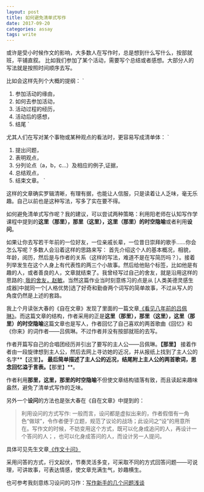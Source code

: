 ```yaml
---
layout: post
title: 如何避免清单式写作
date: 2017-09-20 
categories: assay
tags: write
---
```




或许是受小时候作文的影响，大多数人在写作时，总是想到什么写什么，按部就班，平铺直叙。
比如我们参加了某个活动，需要写个总结或者感想。大部分人的写法就是按照时间顺序去写。

比如会这样先列个大概的提纲：
`
1. 参加活动的缘由，
2. 如何去参加活动，
3. 活动过程的经历，
4. 活动后的感想，
5. 结尾
`

尤其人们在写对某个事物或某种观点的看法时，更容易写成清单体：
`
1. 提出问题，
2. 表明观点，
3. 分列论点（a，b，c…）及相应的例子,证据，
4. 总结观点，
5. 结束文章。
`

这样的文章确实罗辑清晰，有理有据，也能让人信服，只是读着让人乏味，毫无乐趣。自己以前也是这种写法，写多了实在要不得。




如何避免清单式写作呢？我的建议，可以尝试两种策略：利用阳老师在认知写作学课程中提到的**这里（那里），那里（这里），这里（那里）的时空隐喻**或者利用**设问**。

如果让你去写若干年前的一位好友，一位亲戚长辈，一位昔日崇拜的歌手……你会怎么写呢？多数人会沿着这样的思路来写：
首先介绍这个人的基本概况，相貌，年龄，阅历，然后是与作者的关系（这样的写法，难道不是在写简历吗？）。接着列举发生在这个人身上有代表性的两三个小故事。然后给他贴个标签，比如他是有趣的人，或者善良的人，文章就结束了。我曾经写过自己的舍友，就是沿用这样的思路的:[
我的舍友，赵敏](https://github.com/jason2960/Writer004/blob/master/ch3/assignment.md)。当然这篇作业当时刻意练习的点是从 [人类美德灵感生成器]中就同一个[人格优势]选了好奇和勤奋两个词写的简单故事，不过从写人的角度仍然是上述的套路。

我上个月读张大春的《自在文章》发现了里面的一篇文章[《看见八年前的吕佩琳》](http://read.mlook.mobi/read/73673/page/13)。而这篇文章的结构，作者采用的正是**这里（那里），那里（这里），这里（那里）的时空隐喻**这篇文章也是写人，作者回忆了自己喜欢的两首歌曲《回忆》和《你来》的词作者——吕佩琳。不过作者并没有按部就班的去写。

作者开篇写自己的合唱团经历并引出了要写的主人公——吕佩琳。**【那里】**
接着作者由一段旋律想到主人公，然后去网上寻访她的近况，并从报纸上找到了主人公的名字**【这里】**。
最后简单描述了主人公的近况，结尾附上主人公的两首歌词，思念回忆溢于言表。**【那里】**。

作者利用**那里，这里，那里的时空隐喻**不但使文章结构错落有致，而且读起来趣味盎然，避免了清单式写作的乏味。

另外一个**设问**的方法也是张大春在《自在文章》中提到的：

>利用设问的方式写作:
一般而言，设问都是虚拟出来的，作者假借有一角色“做球”，令作者便于立题，规范了议论的战场；此设问之“设”的用意所在。写作文的时候，不妨变用这个方式，既可以化身成追问的人，再设计一个答问的人；，也可以化身成答问的人，而设计另一人提问。

具体可见先生文章[《作文十问》](http://blog.163.com/daxin09@yeah/blog/static/12229912520117118572916/)

采用问答的方式，行文起伏，节奏灵活多变，可采取不同的方式回答问题——可说理，可讲故事，可表达情感，使文章充满生气，妙趣横生。

也可参考我刻意练习设问的习作：[写作新手的几个问题浅谈](www.liujie2018.com/assay/2017/11/30/questiontowrite/ "写作新手的几个问题浅谈")